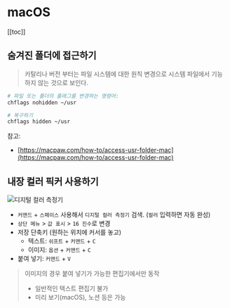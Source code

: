 # macOS

[[toc]]

## 숨겨진 폴더에 접근하기

> 카탈리나 버전 부터는 파일 시스템에 대한 원칙 변경으로 시스템 파일에서 기능하지 않는 것으로 보인다.

```zsh
# 파일 또는 폴더의 플래그를 변경하는 명령어:
chflags nohidden ~/usr

# 복구하기
chflags hidden ~/usr
```

참고: 

- [https://macpaw.com/how-to/access-usr-folder-mac](https://macpaw.com/how-to/access-usr-folder-mac)

## 내장 컬러 픽커 사용하기

![디지털 컬러 측정기](@assets/mac-os/color-picker.png)

- `커맨드` + `스페이스` 사용해서 `디지털 컬러 측정기` 검색. (`컬러` 입력하면 자동 완성)
- `상단 메뉴` > `값 표시` > `16 진수`로 변경
- 저장 단축키 (원하는 위치에 커서를 놓고)
    - 텍스트: `쉬프트` + `커맨드` + `C`
    - 이미지: `옵션` + `커맨드` + `C`
- 붙여 넣기: `커맨드` + `V`

> 이미지의 경우 붙여 넣기가 가능한 편집기에서만 동작
> - 일반적인 텍스트 편집기 불가
> - 미리 보기(macOS), 노션 등은 가능


